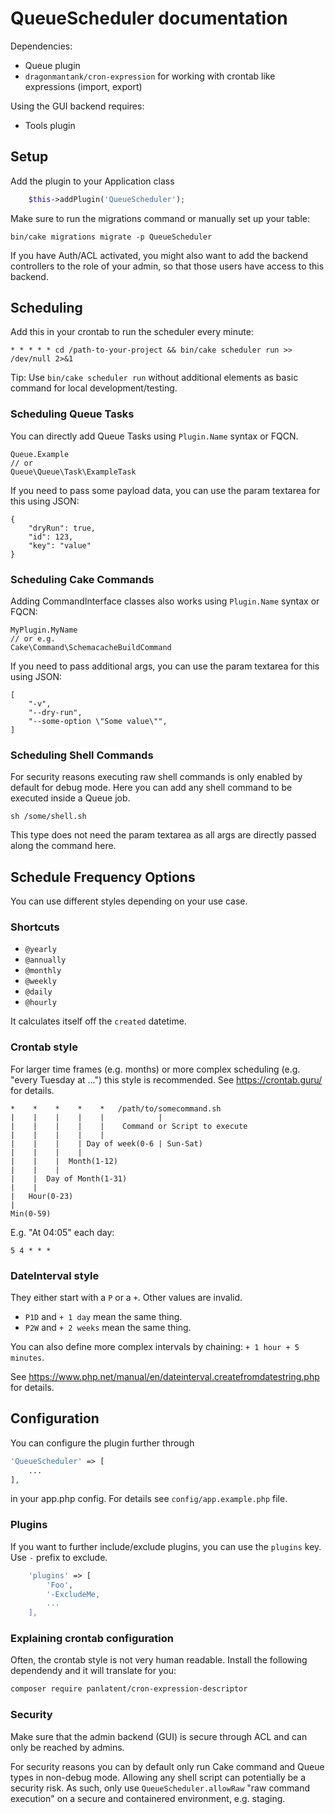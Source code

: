 # QueueScheduler documentation

Dependencies:
- Queue plugin
- `dragonmantank/cron-expression` for working with crontab like expressions (import, export)

Using the GUI backend requires:
- Tools plugin

## Setup

Add the plugin to your Application class
```php
    $this->addPlugin('QueueScheduler');
```

Make sure to run the migrations command or manually set up your table:

    bin/cake migrations migrate -p QueueScheduler

If you have Auth/ACL activated, you might also want to add the backend controllers to
the role of your admin, so that those users have access to this backend.

## Scheduling

Add this in your crontab to run the scheduler every minute:
```cronexp
* * * * * cd /path-to-your-project && bin/cake scheduler run >> /dev/null 2>&1
```
Tip: Use `bin/cake scheduler run` without additional elements as basic command for local development/testing.

### Scheduling Queue Tasks

You can directly add Queue Tasks using `Plugin.Name` syntax or FQCN.
```
Queue.Example
// or
Queue\Queue\Task\ExampleTask
```

If you need to pass some payload data, you can use the param textarea for this using JSON:
```
{
    "dryRun": true,
    "id": 123,
    "key": "value"
}
```

### Scheduling Cake Commands

Adding CommandInterface classes also works using `Plugin.Name` syntax or FQCN:
```
MyPlugin.MyName
// or e.g.
Cake\Command\SchemacacheBuildCommand
```

If you need to pass additional args, you can use the param textarea for this using JSON:
```
[
    "-v",
    "--dry-run",
    "--some-option \"Some value\"",
]
```

### Scheduling Shell Commands
For security reasons executing raw shell commands is only enabled by default for debug mode.
Here you can add any shell command to be executed inside a Queue job.
```
sh /some/shell.sh
```

This type does not need the param textarea as all args are directly passed along the command here.

## Schedule Frequency Options

You can use different styles depending on your use case.

### Shortcuts
- `@yearly`
- `@annually`
- `@monthly`
- `@weekly`
- `@daily`
- `@hourly`

It calculates itself off the `created` datetime.

### Crontab style
For larger time frames (e.g. months) or more complex scheduling (e.g. "every Tuesday at ...") this style is recommended.
See https://crontab.guru/ for details.

```cronexp
*    *    *    *    *   /path/to/somecommand.sh
|    |    |    |    |            |
|    |    |    |    |    Command or Script to execute
|    |    |    |    |
|    |    |    | Day of week(0-6 | Sun-Sat)
|    |    |    |
|    |    |  Month(1-12)
|    |    |
|    |  Day of Month(1-31)
|    |
|   Hour(0-23)
|
Min(0-59)
```

E.g. "At 04:05" each day:
```cronexp
5 4 * * *
```

### DateInterval style

They either start with a `P` or a `+`. Other values are invalid.

- `P1D` and `+ 1 day` mean the same thing.
- `P2W` and `+ 2 weeks` mean the same thing.

You can also define more complex intervals by chaining: `+ 1 hour + 5 minutes`.

See https://www.php.net/manual/en/dateinterval.createfromdatestring.php for details.


## Configuration

You can configure the plugin further through
```php
'QueueScheduler' => [
    ...
],
```

in your app.php config.
For details see `config/app.example.php` file.

### Plugins
If you want to further include/exclude plugins, you can use the `plugins` key. Use `-` prefix to exclude.
```php
    'plugins' => [
        'Foo',
        '-ExcludeMe,
        ...
    ],
```

### Explaining crontab configuration

Often, the crontab style is not very human readable.
Install the following dependendy and it will translate for you:
```bash
composer require panlatent/cron-expression-descriptor
```


### Security
Make sure that the admin backend (GUI) is secure through ACL and can only be reached by admins.

For security reasons you can by default only run Cake command and Queue types in non-debug mode.
Allowing any shell script can potentially be a security risk.
As such, only use `QueueScheduler.allowRaw` "raw command execution" on a secure and containered environment, e.g. staging.

